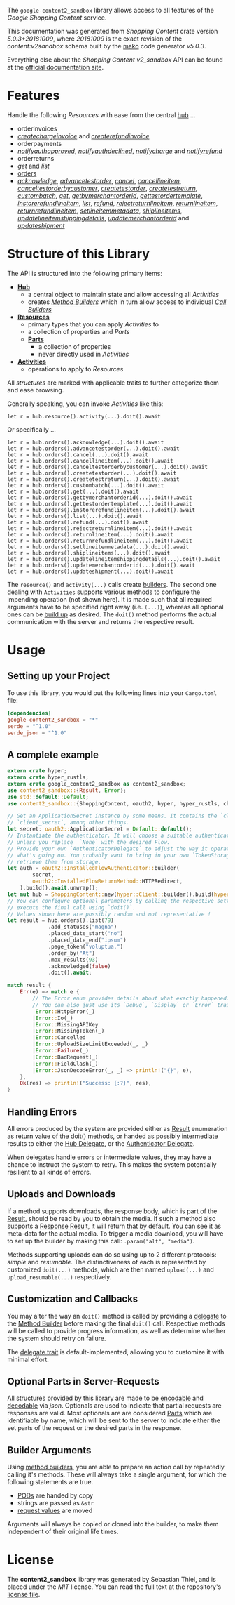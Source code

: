 <!---
DO NOT EDIT !
This file was generated automatically from 'src/generator/templates/api/README.md.mako'
DO NOT EDIT !
-->
The `google-content2_sandbox` library allows access to all features of the *Google Shopping Content* service.

This documentation was generated from *Shopping Content* crate version *5.0.3+20181009*, where *20181009* is the exact revision of the *content:v2sandbox* schema built by the [mako](http://www.makotemplates.org/) code generator *v5.0.3*.

Everything else about the *Shopping Content* *v2_sandbox* API can be found at the
[official documentation site](https://developers.google.com/shopping-content).
# Features

Handle the following *Resources* with ease from the central [hub](https://docs.rs/google-content2_sandbox/5.0.3+20181009/google_content2_sandbox/ShoppingContent) ...

* orderinvoices
 * [*createchargeinvoice*](https://docs.rs/google-content2_sandbox/5.0.3+20181009/google_content2_sandbox/api::OrderinvoiceCreatechargeinvoiceCall) and [*createrefundinvoice*](https://docs.rs/google-content2_sandbox/5.0.3+20181009/google_content2_sandbox/api::OrderinvoiceCreaterefundinvoiceCall)
* orderpayments
 * [*notifyauthapproved*](https://docs.rs/google-content2_sandbox/5.0.3+20181009/google_content2_sandbox/api::OrderpaymentNotifyauthapprovedCall), [*notifyauthdeclined*](https://docs.rs/google-content2_sandbox/5.0.3+20181009/google_content2_sandbox/api::OrderpaymentNotifyauthdeclinedCall), [*notifycharge*](https://docs.rs/google-content2_sandbox/5.0.3+20181009/google_content2_sandbox/api::OrderpaymentNotifychargeCall) and [*notifyrefund*](https://docs.rs/google-content2_sandbox/5.0.3+20181009/google_content2_sandbox/api::OrderpaymentNotifyrefundCall)
* orderreturns
 * [*get*](https://docs.rs/google-content2_sandbox/5.0.3+20181009/google_content2_sandbox/api::OrderreturnGetCall) and [*list*](https://docs.rs/google-content2_sandbox/5.0.3+20181009/google_content2_sandbox/api::OrderreturnListCall)
* [orders](https://docs.rs/google-content2_sandbox/5.0.3+20181009/google_content2_sandbox/api::Order)
 * [*acknowledge*](https://docs.rs/google-content2_sandbox/5.0.3+20181009/google_content2_sandbox/api::OrderAcknowledgeCall), [*advancetestorder*](https://docs.rs/google-content2_sandbox/5.0.3+20181009/google_content2_sandbox/api::OrderAdvancetestorderCall), [*cancel*](https://docs.rs/google-content2_sandbox/5.0.3+20181009/google_content2_sandbox/api::OrderCancelCall), [*cancellineitem*](https://docs.rs/google-content2_sandbox/5.0.3+20181009/google_content2_sandbox/api::OrderCancellineitemCall), [*canceltestorderbycustomer*](https://docs.rs/google-content2_sandbox/5.0.3+20181009/google_content2_sandbox/api::OrderCanceltestorderbycustomerCall), [*createtestorder*](https://docs.rs/google-content2_sandbox/5.0.3+20181009/google_content2_sandbox/api::OrderCreatetestorderCall), [*createtestreturn*](https://docs.rs/google-content2_sandbox/5.0.3+20181009/google_content2_sandbox/api::OrderCreatetestreturnCall), [*custombatch*](https://docs.rs/google-content2_sandbox/5.0.3+20181009/google_content2_sandbox/api::OrderCustombatchCall), [*get*](https://docs.rs/google-content2_sandbox/5.0.3+20181009/google_content2_sandbox/api::OrderGetCall), [*getbymerchantorderid*](https://docs.rs/google-content2_sandbox/5.0.3+20181009/google_content2_sandbox/api::OrderGetbymerchantorderidCall), [*gettestordertemplate*](https://docs.rs/google-content2_sandbox/5.0.3+20181009/google_content2_sandbox/api::OrderGettestordertemplateCall), [*instorerefundlineitem*](https://docs.rs/google-content2_sandbox/5.0.3+20181009/google_content2_sandbox/api::OrderInstorerefundlineitemCall), [*list*](https://docs.rs/google-content2_sandbox/5.0.3+20181009/google_content2_sandbox/api::OrderListCall), [*refund*](https://docs.rs/google-content2_sandbox/5.0.3+20181009/google_content2_sandbox/api::OrderRefundCall), [*rejectreturnlineitem*](https://docs.rs/google-content2_sandbox/5.0.3+20181009/google_content2_sandbox/api::OrderRejectreturnlineitemCall), [*returnlineitem*](https://docs.rs/google-content2_sandbox/5.0.3+20181009/google_content2_sandbox/api::OrderReturnlineitemCall), [*returnrefundlineitem*](https://docs.rs/google-content2_sandbox/5.0.3+20181009/google_content2_sandbox/api::OrderReturnrefundlineitemCall), [*setlineitemmetadata*](https://docs.rs/google-content2_sandbox/5.0.3+20181009/google_content2_sandbox/api::OrderSetlineitemmetadataCall), [*shiplineitems*](https://docs.rs/google-content2_sandbox/5.0.3+20181009/google_content2_sandbox/api::OrderShiplineitemCall), [*updatelineitemshippingdetails*](https://docs.rs/google-content2_sandbox/5.0.3+20181009/google_content2_sandbox/api::OrderUpdatelineitemshippingdetailCall), [*updatemerchantorderid*](https://docs.rs/google-content2_sandbox/5.0.3+20181009/google_content2_sandbox/api::OrderUpdatemerchantorderidCall) and [*updateshipment*](https://docs.rs/google-content2_sandbox/5.0.3+20181009/google_content2_sandbox/api::OrderUpdateshipmentCall)




# Structure of this Library

The API is structured into the following primary items:

* **[Hub](https://docs.rs/google-content2_sandbox/5.0.3+20181009/google_content2_sandbox/ShoppingContent)**
    * a central object to maintain state and allow accessing all *Activities*
    * creates [*Method Builders*](https://docs.rs/google-content2_sandbox/5.0.3+20181009/google_content2_sandbox/client::MethodsBuilder) which in turn
      allow access to individual [*Call Builders*](https://docs.rs/google-content2_sandbox/5.0.3+20181009/google_content2_sandbox/client::CallBuilder)
* **[Resources](https://docs.rs/google-content2_sandbox/5.0.3+20181009/google_content2_sandbox/client::Resource)**
    * primary types that you can apply *Activities* to
    * a collection of properties and *Parts*
    * **[Parts](https://docs.rs/google-content2_sandbox/5.0.3+20181009/google_content2_sandbox/client::Part)**
        * a collection of properties
        * never directly used in *Activities*
* **[Activities](https://docs.rs/google-content2_sandbox/5.0.3+20181009/google_content2_sandbox/client::CallBuilder)**
    * operations to apply to *Resources*

All *structures* are marked with applicable traits to further categorize them and ease browsing.

Generally speaking, you can invoke *Activities* like this:

```Rust,ignore
let r = hub.resource().activity(...).doit().await
```

Or specifically ...

```ignore
let r = hub.orders().acknowledge(...).doit().await
let r = hub.orders().advancetestorder(...).doit().await
let r = hub.orders().cancel(...).doit().await
let r = hub.orders().cancellineitem(...).doit().await
let r = hub.orders().canceltestorderbycustomer(...).doit().await
let r = hub.orders().createtestorder(...).doit().await
let r = hub.orders().createtestreturn(...).doit().await
let r = hub.orders().custombatch(...).doit().await
let r = hub.orders().get(...).doit().await
let r = hub.orders().getbymerchantorderid(...).doit().await
let r = hub.orders().gettestordertemplate(...).doit().await
let r = hub.orders().instorerefundlineitem(...).doit().await
let r = hub.orders().list(...).doit().await
let r = hub.orders().refund(...).doit().await
let r = hub.orders().rejectreturnlineitem(...).doit().await
let r = hub.orders().returnlineitem(...).doit().await
let r = hub.orders().returnrefundlineitem(...).doit().await
let r = hub.orders().setlineitemmetadata(...).doit().await
let r = hub.orders().shiplineitems(...).doit().await
let r = hub.orders().updatelineitemshippingdetails(...).doit().await
let r = hub.orders().updatemerchantorderid(...).doit().await
let r = hub.orders().updateshipment(...).doit().await
```

The `resource()` and `activity(...)` calls create [builders][builder-pattern]. The second one dealing with `Activities`
supports various methods to configure the impending operation (not shown here). It is made such that all required arguments have to be
specified right away (i.e. `(...)`), whereas all optional ones can be [build up][builder-pattern] as desired.
The `doit()` method performs the actual communication with the server and returns the respective result.

# Usage

## Setting up your Project

To use this library, you would put the following lines into your `Cargo.toml` file:

```toml
[dependencies]
google-content2_sandbox = "*"
serde = "^1.0"
serde_json = "^1.0"
```

## A complete example

```Rust
extern crate hyper;
extern crate hyper_rustls;
extern crate google_content2_sandbox as content2_sandbox;
use content2_sandbox::{Result, Error};
use std::default::Default;
use content2_sandbox::{ShoppingContent, oauth2, hyper, hyper_rustls, chrono, FieldMask};

// Get an ApplicationSecret instance by some means. It contains the `client_id` and
// `client_secret`, among other things.
let secret: oauth2::ApplicationSecret = Default::default();
// Instantiate the authenticator. It will choose a suitable authentication flow for you,
// unless you replace  `None` with the desired Flow.
// Provide your own `AuthenticatorDelegate` to adjust the way it operates and get feedback about
// what's going on. You probably want to bring in your own `TokenStorage` to persist tokens and
// retrieve them from storage.
let auth = oauth2::InstalledFlowAuthenticator::builder(
        secret,
        oauth2::InstalledFlowReturnMethod::HTTPRedirect,
    ).build().await.unwrap();
let mut hub = ShoppingContent::new(hyper::Client::builder().build(hyper_rustls::HttpsConnectorBuilder::new().with_native_roots().https_or_http().enable_http1().build()), auth);
// You can configure optional parameters by calling the respective setters at will, and
// execute the final call using `doit()`.
// Values shown here are possibly random and not representative !
let result = hub.orders().list(79)
             .add_statuses("magna")
             .placed_date_start("no")
             .placed_date_end("ipsum")
             .page_token("voluptua.")
             .order_by("At")
             .max_results(93)
             .acknowledged(false)
             .doit().await;

match result {
    Err(e) => match e {
        // The Error enum provides details about what exactly happened.
        // You can also just use its `Debug`, `Display` or `Error` traits
         Error::HttpError(_)
        |Error::Io(_)
        |Error::MissingAPIKey
        |Error::MissingToken(_)
        |Error::Cancelled
        |Error::UploadSizeLimitExceeded(_, _)
        |Error::Failure(_)
        |Error::BadRequest(_)
        |Error::FieldClash(_)
        |Error::JsonDecodeError(_, _) => println!("{}", e),
    },
    Ok(res) => println!("Success: {:?}", res),
}

```
## Handling Errors

All errors produced by the system are provided either as [Result](https://docs.rs/google-content2_sandbox/5.0.3+20181009/google_content2_sandbox/client::Result) enumeration as return value of
the doit() methods, or handed as possibly intermediate results to either the
[Hub Delegate](https://docs.rs/google-content2_sandbox/5.0.3+20181009/google_content2_sandbox/client::Delegate), or the [Authenticator Delegate](https://docs.rs/yup-oauth2/*/yup_oauth2/trait.AuthenticatorDelegate.html).

When delegates handle errors or intermediate values, they may have a chance to instruct the system to retry. This
makes the system potentially resilient to all kinds of errors.

## Uploads and Downloads
If a method supports downloads, the response body, which is part of the [Result](https://docs.rs/google-content2_sandbox/5.0.3+20181009/google_content2_sandbox/client::Result), should be
read by you to obtain the media.
If such a method also supports a [Response Result](https://docs.rs/google-content2_sandbox/5.0.3+20181009/google_content2_sandbox/client::ResponseResult), it will return that by default.
You can see it as meta-data for the actual media. To trigger a media download, you will have to set up the builder by making
this call: `.param("alt", "media")`.

Methods supporting uploads can do so using up to 2 different protocols:
*simple* and *resumable*. The distinctiveness of each is represented by customized
`doit(...)` methods, which are then named `upload(...)` and `upload_resumable(...)` respectively.

## Customization and Callbacks

You may alter the way an `doit()` method is called by providing a [delegate](https://docs.rs/google-content2_sandbox/5.0.3+20181009/google_content2_sandbox/client::Delegate) to the
[Method Builder](https://docs.rs/google-content2_sandbox/5.0.3+20181009/google_content2_sandbox/client::CallBuilder) before making the final `doit()` call.
Respective methods will be called to provide progress information, as well as determine whether the system should
retry on failure.

The [delegate trait](https://docs.rs/google-content2_sandbox/5.0.3+20181009/google_content2_sandbox/client::Delegate) is default-implemented, allowing you to customize it with minimal effort.

## Optional Parts in Server-Requests

All structures provided by this library are made to be [encodable](https://docs.rs/google-content2_sandbox/5.0.3+20181009/google_content2_sandbox/client::RequestValue) and
[decodable](https://docs.rs/google-content2_sandbox/5.0.3+20181009/google_content2_sandbox/client::ResponseResult) via *json*. Optionals are used to indicate that partial requests are responses
are valid.
Most optionals are are considered [Parts](https://docs.rs/google-content2_sandbox/5.0.3+20181009/google_content2_sandbox/client::Part) which are identifiable by name, which will be sent to
the server to indicate either the set parts of the request or the desired parts in the response.

## Builder Arguments

Using [method builders](https://docs.rs/google-content2_sandbox/5.0.3+20181009/google_content2_sandbox/client::CallBuilder), you are able to prepare an action call by repeatedly calling it's methods.
These will always take a single argument, for which the following statements are true.

* [PODs][wiki-pod] are handed by copy
* strings are passed as `&str`
* [request values](https://docs.rs/google-content2_sandbox/5.0.3+20181009/google_content2_sandbox/client::RequestValue) are moved

Arguments will always be copied or cloned into the builder, to make them independent of their original life times.

[wiki-pod]: http://en.wikipedia.org/wiki/Plain_old_data_structure
[builder-pattern]: http://en.wikipedia.org/wiki/Builder_pattern
[google-go-api]: https://github.com/google/google-api-go-client

# License
The **content2_sandbox** library was generated by Sebastian Thiel, and is placed
under the *MIT* license.
You can read the full text at the repository's [license file][repo-license].

[repo-license]: https://github.com/Byron/google-apis-rsblob/main/LICENSE.md

